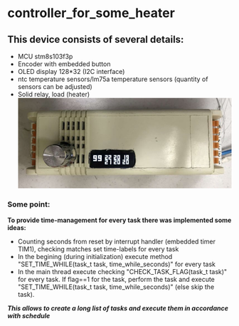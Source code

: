 # controller_for_some_heater
## This device consists of several details:
* MCU stm8s103f3p
* Encoder with embedded button
* OLED display 128*32 (I2C interface)
* ntc temperature sensors/lm75a temperature sensors (quantity of sensors can be adjusted)
* Solid relay, load (heater)
![appearance](https://github.com/AlGol86/controller_for_some_oven/blob/main/pic/Prototype.jpg)
### Some point:
 **To provide time-management for every task there was implemented some ideas:**
 - Counting seconds from reset by interrupt handler (embedded timer TIM1), checking matches set time-labels for every task
 - In the begining (during initialization) execute method "SET_TIME_WHILE(task_t task, time_while_seconds)" for every task
 - In the main thread execute checking "CHECK_TASK_FLAG(task_t task)" for every task. If flag==1 for the task, perform the task and execute "SET_TIME_WHILE(task_t task, time_while_seconds)" (else skip the task).  
 
 **_This allows to create a long list of tasks and execute them in accordance with schedule_**
